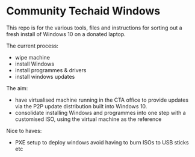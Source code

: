 # Community Techaid Windows

This repo is for the various tools, files and instructions for sorting out a fresh install of Windows 10 on a donated laptop.

The current process:
- wipe machine
- install Windows
- install programmes & drivers
- install windows updates

The aim:
- have virtualised machine running in the CTA office to provide updates via the P2P update distribution built into Windows 10.
- consolidate installing Windows and programmes into one step with a customised ISO, using the virtual machine as the reference

Nice to haves:
- PXE setup to deploy windows avoid having to burn ISOs to USB sticks etc

